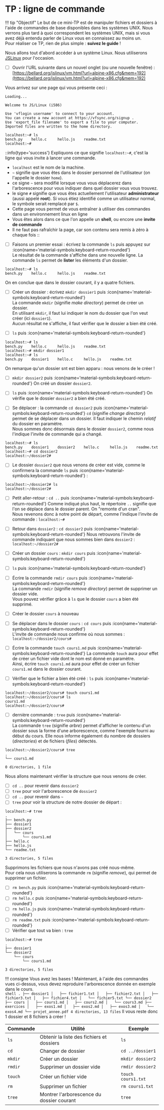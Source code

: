 # TP : ligne de commande
!!! tip "Objectif"
    Le but de ce mini-TP est de manipuler fichiers et dossiers à l'aide de commandes de base disponibles dans les systèmes UNIX. Nous verrons plus tard à quoi correspondent les systèmes UNIX, mais si vous avez déjà entendu parler de Linux vous en connaissez au moins un.  
    Pour réaliser ce TP, rien de plus simple : **suivez le guide** !

Nous allons tout d'abord accéder à un système Linux. Nous utiliserons [JSLinux](https://bellard.org/jslinux/tech.html) pour l'occasion.  

- [ ] Ouvrir l'URL suivante dans un nouvel onglet (ou une nouvelle fenêtre) : [https://bellard.org/jslinux/vm.html?url=alpine-x86.cfg&mem=192](https://bellard.org/jslinux/vm.html?url=alpine-x86.cfg&mem=192)

Vous arrivez sur une page qui vous présente ceci :

``` shell
Loading...
 
Welcome to JS/Linux (i586)
 
Use 'vflogin username' to connect to your account.
You can create a new account at https://vfsync.org/signup .
Use 'export_file filename' to export a file to your computer.
Imported files are written to the home directory.
 
localhost:~# ls
bench.py    hello.c     hello.js    readme.txt
localhost:~#  
```

::info{type='success'}
Expliquons ce que signifie `localhost:~#`, c'est la ligne qui vous invite à lancer une commande.  
- `localhost` est le nom de la machine.  
- `~` signifie que vous êtes dans le dossier personnel de l'utilisateur (on l'appelle le dossier `home`).  
- ce signe `~` sera modifié lorsque vous vous déplacerez dans l'arborescence pour vous indiquer dans quel dossier vous vous trouvez.  
- le signe `#` signifie que vous êtes actuellement l'utilisateur **administrateur** (aussi appelé **root**). Si vous étiez identifié comme un utilisateur normal, le symbole serait remplacé par `$`. 
- Cette page vous permet de vous entraîner à utiliser des commandes dans un environnement linux en ligne
- Vous êtes alors dans ce que l'on appelle un **shell**, ou encore une **invite de commande**
- Il ne faut pas rafraîchir la page, car son contenu sera remis à zéro à chaque fois
::



- [ ] Faisons un premier essai : écrivez la commande `ls` puis appuyez sur :icon{name='material-symbols:keyboard-return-rounded'}  
Le résultat de la commande s'affiche dans une nouvelle ligne.
La commande `ls` permet de **lister** les éléments d'un dossier.

``` shell
localhost:~# ls
bench.py    hello.c     hello.js    readme.txt
```

On en conclue que dans le dossier courant, il y a quatre fichiers.

- [ ] Créer un dossier : écrivez `mkdir dossier1` puis :icon{name='material-symbols:keyboard-return-rounded'}  
La commande `mkdir` (signifie *make directory*) permet de créer un dossier.  
En utilisant `mkdir`, il faut lui indiquer le nom du dossier que l'on veut créer (ici `dossier1`).  
Aucun résultat ne s'affiche, il faut vérifier que le dossier a bien été créé.

- [ ] `ls` puis :icon{name='material-symbols:keyboard-return-rounded'}  

``` shell
localhost:~# ls
bench.py    hello.c     hello.js    readme.txt
localhost:~# mkdir dossier1
localhost:~# ls
bench.py    dossier1    hello.c     hello.js    readme.txt
```

On remarque qu'un dossier snt est bien apparu : nous venons de le créer !

- [ ] `mkdir dossier2` puis :icon{name='material-symbols:keyboard-return-rounded'}
On créé un dossier `dossier2`.

- [ ] `ls` puis :icon{name='material-symbols:keyboard-return-rounded'}
On vérifie que le dossier `dossier2` a bien été créé.

- [ ] Se déplacer : la commande `cd dossier2` puis :icon{name='material-symbols:keyboard-return-rounded'}
`cd` (signifie *change directory*) permet de se déplacer dans un dossier. Il faut indiquer le chemin *relatif* du dossier en paramètre.  
Nous sommes donc désormais dans le dossier `dossier2`, comme nous l'indique l'invite de commande qui a changé.

``` shell
localhost:~# ls
bench.py    dossier1    dossier2    hello.c     hello.js    readme.txt
localhost:~# cd dossier2
localhost:~/dossier2#  
```

- [ ] Le dossier `dossier2` que nous venons de créer est vide, comme le confirmera la commande `ls` puis :icon{name='material-symbols:keyboard-return-rounded'} :

``` shell
localhost:~/dossier2# ls
localhost:~/dossier2#  
```

- [ ] Petit aller-retour : `cd ..` puis :icon{name='material-symbols:keyboard-return-rounded'}
Comme indiqué plus haut, le répertoire `..` signifie que l'on se déplace dans le dossier parent. On "remonte d'un cran".  
Nous revenons donc à notre point de départ, comme l'indique l'invite de commande : `localhost:~#`

- [ ] Retour dans `dossier2` : `cd dossier2` puis :icon{name='material-symbols:keyboard-return-rounded'}
Nous retrouvons l'invite de commande indiquant que nous sommes bien dans `dossier2` :  
`localhost:~/dossier2#`

- [ ] Créer un dossier `cours` : `mkdir cours` puis :icon{name='material-symbols:keyboard-return-rounded'}

- [ ] `ls` puis :icon{name='material-symbols:keyboard-return-rounded'}

- [ ] Écrire la commande `rmdir cours` puis :icon{name='material-symbols:keyboard-return-rounded'}  
La commande `rmdir` (signifie *remove directory*) permet de supprimer un dossier vide.  
Vous pouvez vérifier grâce à `ls` que le dossier `cours` a bien été supprimé.

- [ ] Créer le dossier `cours` à nouveau
- [ ] Se déplacer dans le dossier `cours` : `cd cours` puis :icon{name='material-symbols:keyboard-return-rounded'}  
L'invite de commande nous confirme où nous sommes : `localhost:~/dossier2/cours#`

- [ ] Écrire la commande `touch cours1.md` puis :icon{name='material-symbols:keyboard-return-rounded'}
La commande `touch` aura pour effet de créer un fichier vide dont le nom est donné en paramètre.  
Ainsi, écrire `touch cours1.md` aura pour effet de créer un fichier `cours1.md` dans le dossier courant.  

- [ ] Vérifier que le fichier a bien été créé : `ls` puis :icon{name='material-symbols:keyboard-return-rounded'}

``` shell
localhost:~/dossier2/cours# touch cours1.md
localhost:~/dossier2/cours# ls
cours1.md
localhost:~/dossier2/cours#
```

- [ ] dernière commande : `tree` puis :icon{name='material-symbols:keyboard-return-rounded'}  
La commande `tree` (signifie *arbre*) permet d'afficher le contenu d'un dossier sous la forme d'une arborescence, comme l'exemple fourni au début du cours. Elle nous informe également du nombre de dossiers (*directories*) et de fichiers (*files*) détectés.

``` shell
localhost:~/dossier2/cours# tree
.
└── cours1.md
 
0 directories, 1 file
```

Nous allons maintenant vérifier la structure que nous venons de créer.  

- [ ] `cd ..` pour revenir dans `dossier2`  
- [ ] `tree` pour voir l'arborescence de `dossier2`  
- [ ] `cd ..` pour revenir dans `~`  
- [ ] `tree` pour voir la structure de notre dossier de départ :  

``` shell
localhost:~# tree
.
├── bench.py
├── dossier1
├── dossier2
│   └── cours
│       └── cours1.md
├── hello.c
├── hello.js
└── readme.txt
 
3 directories, 5 files
```

Supprimons les fichiers que nous n'avons pas créé nous-même.  
Pour cela nous utiliserons la commande `rm` (signifie *remove*), qui permet de supprimer un fichier.

- [ ] `rm bench.py` puis :icon{name='material-symbols:keyboard-return-rounded'}
- [ ] `rm hello.c` puis :icon{name='material-symbols:keyboard-return-rounded'}
- [ ] `rm hello.js` puis :icon{name='material-symbols:keyboard-return-rounded'}
- [ ] `rm readme.txt` puis :icon{name='material-symbols:keyboard-return-rounded'}
- [ ] Vérifier que tout va bien : `tree`  

``` shell
localhost:~# tree
.
├── dossier1
└── dossier2
    └── cours
        └── cours1.md
 
3 directories, 5 files
```

!!! consigne
    Vous avez les bases ! Maintenant, à l'aide des commandes vues ci-dessus, vous devez reproduire l'arborescence donnée en exemple dans le cours.  
    ``` shell
    .
    ├── dossier1
    │   ├── fichier1.txt
    │   ├── fichier2.txt
    │   ├── fichier3.txt
    │   ├── fichier4.txt
    │   └── fichier5.txt
    └── dossier2
        ├── cours
        │   ├── cours1.md
        │   ├── cours2.md
        │   └── cours3.md
        ├── exercices
        │   ├── exos1.md
        │   ├── exos2.md
        │   ├── exos3.md
        │   └── exos4.md
        └── projet_annee.pdf
    4 directories, 13 files
    ```
    Il vous reste donc 1 dossier et 8 fichiers à créer !

| Commande | Utilité                                   | Exemple            |
|----------|-------------------------------------------|--------------------|
| `ls`     | Obtenir la liste des fichiers et dossiers | `ls`               |
| `cd`     | Changer de dossier                        | `cd ../dossier1`   |
| `mkdir`  | Créer un dossier                          | `mkdir dossier2`   |
| `rmdir`  | Supprimer un dossier vide                 | `rmdir dossier2`   |
| `touch`  | Créer un fichier vide                     | `touch cours1.txt` |
| `rm`     | Supprimer un fichier                      | `rm cours1.txt`    |
| `tree`   | Montrer l'arborescence du dossier courant | `tree`             |
